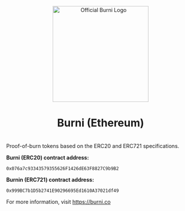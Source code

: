 <p align="center">
	<img src="https://user-images.githubusercontent.com/25379378/74563814-7cd46c80-4f22-11ea-80b3-fb2764b5065c.png" width="256" height="256" alt="Official Burni Logo" />
	<p align="center">
		<h1 align="center">Burni (Ethereum)</h1><br />
		<span>Proof-of-burn tokens based on the ERC20 and ERC721 specifications.</span>
	</p>
</p>

**Burni (ERC20) contract address:**

```
0x076a7c93343579355626F1426dE63F8827C9b9B2
```

**Burnin (ERC721) contract address:**

```
0x999BC7b1D5b2741E90296695Ed1610A37021df49
```

For more information, visit https://burni.co
